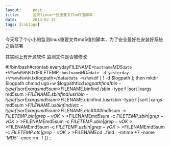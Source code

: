 ```yaml
---
layout:     post
title:      监测linux一些重要文件md5值脚本
date:       2013-02-25
tags: [cnblogs]
---
```

今天写了个小小的监测linux重要文件md5值的脚本，为了安全最好在安装好系统之后部署

其实网上有开源软件 监测文件是否被修改

#!/bin/bash#crontab everydayFILENAME=`hostname`_MD5_`date +%Y%m%d%H%M`.txtFILETEMP=`hostname`_MD5_`date -d yesterday  +%Y%m%d%H%M`.txtlogpath=/data/`date +%Y%m%d`if [ ! -d $logpath ]; then   mkdir $logpath   chmod ugo+w $logpathficd $logpathfind /bin -type f |sort |xargs md5sum >$FILENAME.binfind /sbin -type f |sort |xargs md5sum >$FILENAME.sbinfind /usr/bin -type f |sort |xargs md5sum >$FILENAME.ubinfind /usr/sbin -type f |sort |xargs md5sum >$FILENAME.usbinfind /etc -type f |sort |xargs md5sum >$FILENAME.etc####md5sum  -c $FILETEMP.bin  |grep -v OK >>$FILENAMEmd5sum  -c $FILETEMP.sbin |grep -v OK >>$FILENAMEmd5sum  -c $FILETEMP.ubin |grep -v OK >>$FILENAMEmd5sum  -c $FILETEMP.usbin|grep -v OK >>$FILENAMEmd5sum  -c $FILETEMP.etc  |grep -v OK >>$FILENAMEcd ..find . -mtime +7 -name '*_MD5_*' -exec rm -f {} \;
